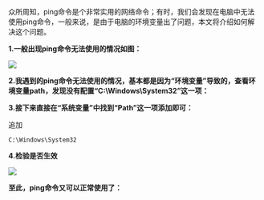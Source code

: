 众所周知，ping命令是个非常实用的网络命令；有时，我们会发现在电脑中无法使用ping命令，一般来说，是由于电脑的环境变量出了问题，本文将介绍如何解决这个问题。

**1.一般出现ping命令无法使用的情况如图：**

![](https://gitee.com//riotian/blogimage/raw/master/img/20201123203012.png)

**2.我遇到的ping命令无法使用的情况，基本都是因为“环境变量”导致的，查看环境变量path，发现没有配置“C:\Windows\System32”这一项：**

**3.接下来直接在“系统变量”中找到“Path”这一项添加即可：**

追加

```
C:\Windows\System32
```

**4.检验是否生效**

![](https://gitee.com//riotian/blogimage/raw/master/img/20201123203303.png)

**至此，ping命令又可以正常使用了：**